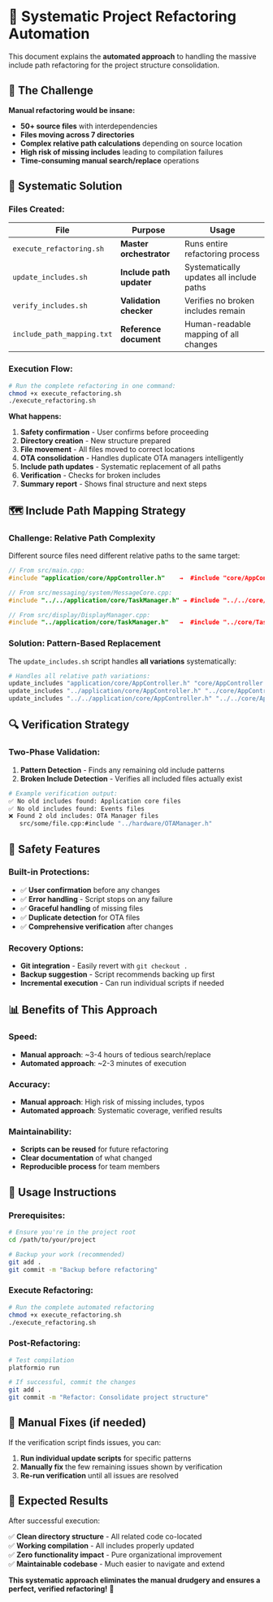 # 🤖 Systematic Project Refactoring Automation

This document explains the **automated approach** to handling the massive include path refactoring for the project structure consolidation.

## **🎯 The Challenge**

**Manual refactoring would be insane:**
- **50+ source files** with interdependencies
- **Files moving across 7 directories** 
- **Complex relative path calculations** depending on source location
- **High risk of missing includes** leading to compilation failures
- **Time-consuming manual search/replace** operations

## **🔧 Systematic Solution**

### **Files Created:**

| **File** | **Purpose** | **Usage** |
|----------|-------------|-----------|
| `execute_refactoring.sh` | **Master orchestrator** | Runs entire refactoring process |
| `update_includes.sh` | **Include path updater** | Systematically updates all include paths |
| `verify_includes.sh` | **Validation checker** | Verifies no broken includes remain |
| `include_path_mapping.txt` | **Reference document** | Human-readable mapping of all changes |

### **Execution Flow:**

```bash
# Run the complete refactoring in one command:
chmod +x execute_refactoring.sh
./execute_refactoring.sh
```

**What happens:**
1. **Safety confirmation** - User confirms before proceeding
2. **Directory creation** - New structure prepared
3. **File movement** - All files moved to correct locations
4. **OTA consolidation** - Handles duplicate OTA managers intelligently
5. **Include path updates** - Systematic replacement of all paths
6. **Verification** - Checks for broken includes
7. **Summary report** - Shows final structure and next steps

## **🗺️ Include Path Mapping Strategy**

### **Challenge: Relative Path Complexity**

Different source files need different relative paths to the same target:

```cpp
// From src/main.cpp:
#include "application/core/AppController.h"    →  #include "core/AppController.h"

// From src/messaging/system/MessageCore.cpp:  
#include "../../application/core/TaskManager.h" → #include "../../core/TaskManager.h"

// From src/display/DisplayManager.cpp:
#include "../application/core/TaskManager.h"   →  #include "../core/TaskManager.h"
```

### **Solution: Pattern-Based Replacement**

The `update_includes.sh` script handles **all variations** systematically:

```bash
# Handles all relative path variations:
update_includes "application/core/AppController.h" "core/AppController.h"           # From src/
update_includes "../application/core/AppController.h" "../core/AppController.h"     # From src/subdir/
update_includes "../../application/core/AppController.h" "../../core/AppController.h" # From src/sub/sub/
```

## **🔍 Verification Strategy**

### **Two-Phase Validation:**

1. **Pattern Detection** - Finds any remaining old include patterns
2. **Broken Include Detection** - Verifies all included files actually exist

```bash
# Example verification output:
✅ No old includes found: Application core files
✅ No old includes found: Events files
❌ Found 2 old includes: OTA Manager files
   src/some/file.cpp:#include "../hardware/OTAManager.h"
```

## **🚦 Safety Features**

### **Built-in Protections:**
- ✅ **User confirmation** before any changes
- ✅ **Error handling** - Script stops on any failure
- ✅ **Graceful handling** of missing files
- ✅ **Duplicate detection** for OTA files
- ✅ **Comprehensive verification** after changes

### **Recovery Options:**
- **Git integration** - Easily revert with `git checkout .`
- **Backup suggestion** - Script recommends backing up first
- **Incremental execution** - Can run individual scripts if needed

## **📊 Benefits of This Approach**

### **Speed:**
- **Manual approach**: ~3-4 hours of tedious search/replace
- **Automated approach**: ~2-3 minutes of execution

### **Accuracy:**
- **Manual approach**: High risk of missing includes, typos
- **Automated approach**: Systematic coverage, verified results

### **Maintainability:**
- **Scripts can be reused** for future refactoring
- **Clear documentation** of what changed
- **Reproducible process** for team members

## **🎯 Usage Instructions**

### **Prerequisites:**
```bash
# Ensure you're in the project root
cd /path/to/your/project

# Backup your work (recommended)
git add .
git commit -m "Backup before refactoring"
```

### **Execute Refactoring:**
```bash
# Run the complete automated refactoring
chmod +x execute_refactoring.sh
./execute_refactoring.sh
```

### **Post-Refactoring:**
```bash
# Test compilation
platformio run

# If successful, commit the changes
git add .
git commit -m "Refactor: Consolidate project structure"
```

## **🔧 Manual Fixes (if needed)**

If the verification script finds issues, you can:

1. **Run individual update scripts** for specific patterns
2. **Manually fix** the few remaining issues shown by verification
3. **Re-run verification** until all issues are resolved

## **🎉 Expected Results**

After successful execution:

✅ **Clean directory structure** - All related code co-located  
✅ **Working compilation** - All includes properly updated  
✅ **Zero functionality impact** - Pure organizational improvement  
✅ **Maintainable codebase** - Much easier to navigate and extend  

**This systematic approach eliminates the manual drudgery and ensures a perfect, verified refactoring!** 🚀